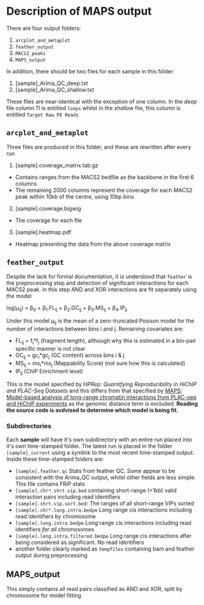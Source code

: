 # Description of MAPS output

There are four output folders:

1. `arcplot_and_metaplot`
2. `feather_output`
3. `MACS2_peaks`
4. `MAPS_output`

In addition, there should be two files for each sample in this folder:

1. [sample]_Arima_QC_deep.txt
2. [sample]_Arima_QC_shallow.txt

These files are near-identical with the exception of one column.
In the *deep* file column 11 is entitled `loops` whilst in the *shallow* file, this column is entitled `Target Raw PE Reads`


## `arcplot_and_metaplot`

Three files are produced in this folder, and these are rewritten after every run

1. [sample].coverage_matrix.tab.gz
  + Contains ranges from the MACS2 bedfile as the backbone in the first 6 columns
  + The remaining 2000 columns represent the coverage for each MACS2 peak within 10kb of the centre, using 10bp bins
2. [sample].coverage.bigwig
  + The coverage for each file
3. [sample].heatmap.pdf
  + Heatmap presenting the data from the above coverage matrix

## `feather_output`

Despite the lack for formal documentation, it is understood that `feather` is the preprocessing step and detection of significant interactions for each MACS2 peak.
In this step AND and XOR interactions are fit separately using the model

log(µ<sub>ij</sub>) = β<sub>0</sub> + β<sub>1</sub>.FL<sub>ij</sub> + β<sub>2</sub>.GC<sub>ij</sub> + β<sub>3</sub>.MS<sub>ij</sub> + β<sub>4</sub>.IP<sub>ij</sub>

Under this model µ<sub>ij</sub> is the mean of a zero-truncated Poisson model for the number of interactions between bins i and j.
Remaining covariates are:

- FL<sub>ij</sub> = f<sub>i</sub>*f<sub>j</sub> (fragment length), although why this is estimated in a bin-pair specific manner is not clear
- GC<sub>ij</sub> = gc<sub>i</sub>*gc<sub>j</sub> (GC content) across bins i & j
- MS<sub>ij</sub> = ms<sub>i</sub>*ms<sub>j</sub> (Mappability Score) (not sure how this is calculated)
- IP<sub>ij</sub> (ChIP Enrichment level)

This is the model specified by *HPRep: Quantifying Reproducibility in HiChIP and
PLAC-Seq Datasets* and this differs from that specified by [MAPS: Model-based analysis of long-range chromatin interactions from PLAC-seq and HiChIP experiments](https://journals.plos.org/ploscompbiol/article?id=10.1371/journal.pcbi.1006982#sec028) as the genomic distance term is excluded.
**Reading the source code is avdvised to determine which model is being fit.**

### Subdirectories

Each **sample** will have it's own subdirectory with an entire run placed into it's own time-stamped folder.
The latest run is placed in the folder `[sample]_current` using a symlink to the most recent time-stamped output.
Inside these time-stamped folders are:

- `[sample].feather.qc` Stats from feather QC. Some appear to be consistent with the Arima_QC output, whilst other fields are less simple. This file contains FRiP stats
- `[sample].chr*.shrt.vip.bed` containing short-range (<1kb) valid interaction pairs including read identifiers
- `[sample].shrt.vip.sort.bed`: The ranges of all short-range VIPs sorted
- `[sample].chr*.long.intra.bedpe` Long range cis interactions including read identifiers by chromosome
- `[sample].long.intra.bedpe` Long range cis interactions including read identifiers *far all* chromosomes
- `[sample].long.intra.filtered.bedpe` Long range cis interactions after being considered as significant. No read identifiers
- another folder clearly marked as `tempfiles` containing bam and feather output during preprocessing


## MAPS_output

This simply contains all read pairs classified as AND and XOR, split by chromosome for model fitting
